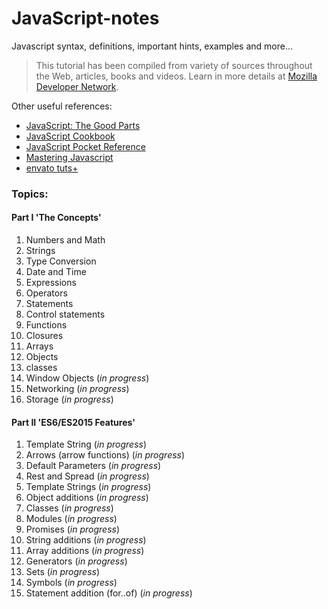 # JavaScript-notes
Javascript syntax, definitions, important hints, examples and more...

> This tutorial has been compiled from variety of sources throughout the Web, articles, books and videos.
  Learn in more details at [Mozilla Developer Network](https://developer.mozilla.org/en-US/docs/Web/JavaScript).

Other useful references:

* [JavaScript: The Good Parts](http://shop.oreilly.com/product/9780596517748.do)
* [JavaScript Cookbook](http://shop.oreilly.com/product/0636920033455.do)
* [JavaScript Pocket Reference](http://shop.oreilly.com/product/0636920011460.do)
* [Mastering Javascript](https://www.packtpub.com/web-development/mastering-javascript)
* [envato tuts+](https://tutsplus.com/tutorials/search?utf8=%E2%9C%93&search%5Bterms%5D=JavaScript&button=)

### Topics:


#### Part I 'The Concepts'

01. Numbers and Math
02. Strings
03. Type Conversion
04. Date and Time
05. Expressions
06. Operators
07. Statements
08. Control statements
09. Functions
10. Closures
11. Arrays
12. Objects
13. classes
14. Window Objects (_in progress_)
15. Networking (_in progress_)
16. Storage (_in progress_)


#### Part II 'ES6/ES2015 Features'

01. Template String (_in progress_)
02. Arrows (arrow functions) (_in progress_)
03. Default Parameters (_in progress_)
04. Rest and Spread (_in progress_)
05. Template Strings (_in progress_)
06. Object additions (_in progress_)
07. Classes (_in progress_)
08. Modules (_in progress_)
09. Promises (_in progress_)
10. String additions (_in progress_)
11. Array additions (_in progress_)
12. Generators (_in progress_)
13. Sets (_in progress_)
14. Symbols (_in progress_)
15. Statement addition (for..of) (_in progress_)
